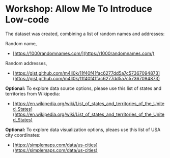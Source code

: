 # Workshop: Allow Me To Introduce Low-code
The dataset was created, combining a list of random names and addresses:

Random name,
- [https://1000randomnames.com/](https://1000randomnames.com/)
 
 
Random addresses,
- [https://gist.github.com/m4ll0k/11f40f41fac6277dd5a7c57367094873](https://gist.github.com/m4ll0k/11f40f41fac6277dd5a7c57367094873)
 
 
**Optional:** To explore data source options, please use this list of states and territories from Wikipedia:
- [https://en.wikipedia.org/wiki/List_of_states_and_territories_of_the_United_States](https://en.wikipedia.org/wiki/List_of_states_and_territories_of_the_United_States)
 
 
**Optional:** To explore data visualization options, pleaes use this list of USA city coordinates:
- [https://simplemaps.com/data/us-cities](https://simplemaps.com/data/us-cities)
